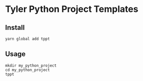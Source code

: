 # Tyler Python Project Templates

## Install

```
yarn global add tppt
```

## Usage

```
mkdir my_python_project
cd my_python_project
tppt
```
